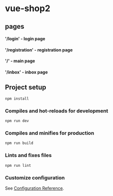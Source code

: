 # vue-shop2
## pages
#### '/login' - login page
#### '/registration' - registration page
#### '/' - main page
#### '/inbox' - inbox page

## Project setup
```
npm install
```

### Compiles and hot-reloads for development
```
npm run dev
```

### Compiles and minifies for production
```
npm run build
```

### Lints and fixes files
```
npm run lint
```

### Customize configuration
See [Configuration Reference](https://cli.vuejs.org/config/).
